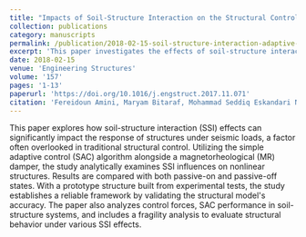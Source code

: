 ```yaml
---
title: "Impacts of Soil-Structure Interaction on the Structural Control of Nonlinear Systems Using Adaptive Control Approach"
collection: publications
category: manuscripts
permalink: /publication/2018-02-15-soil-structure-interaction-adaptive-control
excerpt: 'This paper investigates the effects of soil-structure interaction (SSI) on the structural control of nonlinear systems under seismic loads, utilizing the simple adaptive control (SAC) algorithm in conjunction with a magnetorheological (MR) damper.'
date: 2018-02-15
venue: 'Engineering Structures'
volume: '157'
pages: '1-13'
paperurl: 'https://doi.org/10.1016/j.engstruct.2017.11.071'
citation: 'Fereidoun Amini, Maryam Bitaraf, Mohammad Seddiq Eskandari Nasab, Mohammad Mahdi Javidan. (2018). &quot;Impacts of Soil-Structure Interaction on the Structural Control of Nonlinear Systems Using Adaptive Control Approach.&quot; <i>Engineering Structures</i>, 157: 1-13.'
---
```


This paper explores how soil-structure interaction (SSI) effects can significantly impact the response of structures under seismic loads, a factor often overlooked in traditional structural control. Utilizing the simple adaptive control (SAC) algorithm alongside a magnetorheological (MR) damper, the study analytically examines SSI influences on nonlinear structures. Results are compared with both passive-on and passive-off states. With a prototype structure built from experimental tests, the study establishes a reliable framework by validating the structural model's accuracy. The paper also analyzes control forces, SAC performance in soil-structure systems, and includes a fragility analysis to evaluate structural behavior under various SSI effects.
